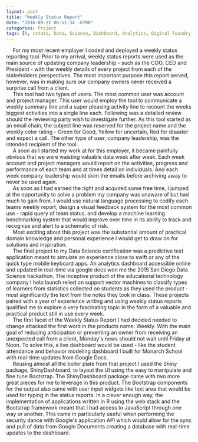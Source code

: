 ```yaml
---
layout: post
title: "Weekly Status Report"
date: "2016-09-22 06:51:34 -0700"
categories: Project
tags: [R, rstats, Data, Science, Dashboard, Analytics, Digital Foundry, Project, Product, Docker, Shiny, ShinyDashboard]
---
```


&emsp; For my most recent employer I coded and deployed a weekly status reporting tool. Prior to my arrival, weekly status reports were used as the main source of updating company leadership - such as the COO, CEO and President - with the weekly details of every project from each of the stakeholders perspectives. The most important purpose this report served, however, was in making sure our company owners never received a surprise call from a client.  
&emsp; This tool had two types of users. The most common user was account and project manager. This user would employ the tool to communicate a weekly summary line and a super pleasing activity line to recount the weeks biggest activities into a single line each. Following was a detailed review should the reviewing party wish to investigate further. As this tool started as an email chain, the subject line was reserved for the project name and the weekly color rating - Green for Good, Yellow for uncertain, Red for disaster and expect a call. The other type of user, company leadership, was the intended recipient of the tool.  
&emsp; A soon as I started my work at for this employer, it became painfully obvious that we were waisting valuable data week after week. Each week account and project managers would report on the activities, progress and performance of each team and at times detail on individuals. And each week company leadership would skim the emails before archiving away to never be used again.  
&emsp; As soon as I had earned the right and acquired some free time, I jumped at the opportunity to solve a problem my company was unaware of but had much to gain from. I would use natural language processing to codify each teams weekly report, design a visual feedback system for the most common use - rapid query of team status, and develop a machine learning benchmarking system that would improve over time in its ability to track and recognize and alert to a schematic of risk.  
&emsp; Most exciting about this project was the substantial amount of practical domain knowledge and personal experience I would get to draw on for solutions and inspiration.  
&emsp; The final project to my Data Science certification was a predictive text application meant to simulate an experience close to swift or any of the quick type mobile keyboard apps. An analytics dashboard accessible online and updated in real-time via google docs won me the 2015 San Diego Data Science hackathon. The inceptive product of the educational technology company I help launch relied on support vector machines to classify types of learners from statistics collected on students as they used the product - most significantly the text from the notes they took in class. These projects paired with a year of experience writing and using weekly status reports qualified me to explore a very fascinating topic in the form of a valuable and practical product still in use every week.  
&emsp; The first facet of the Weekly Status Report I had decided needed to change attacked the first word in the products name: Weekly. With the main goal of reducing anticipation or preventing an owner from receiving an unexpected call from a client, Monday's news should not wait until Friday at Noon. To solve this, a live dashboard would be used - like the student attendance and behavior modeling dashboard I built for Monarch School with real-time updates from Google Docs.  
&emsp; Reusing almost all the boiler plate from that project I used the Shiny package, ShinyDashboard, to layout the UI using the easy to manipulate and fine tune Bootstrap. The ShinyDashboard package came with two more great pieces for me to leverage in this product. The Bootstrap components for the output also came with user input widgets like text area that would be used for typing in the status reports. In a clever enough way, the implementation of applications written in R using the web stack and the Bootstrap framework meant that I had access to JavaScript through one way or another. This came in particularly useful when performing the security dance with Google's application API which would allow for the sync and pull of data from Google Documents creating a database with real-time updates to the dashboard.  
